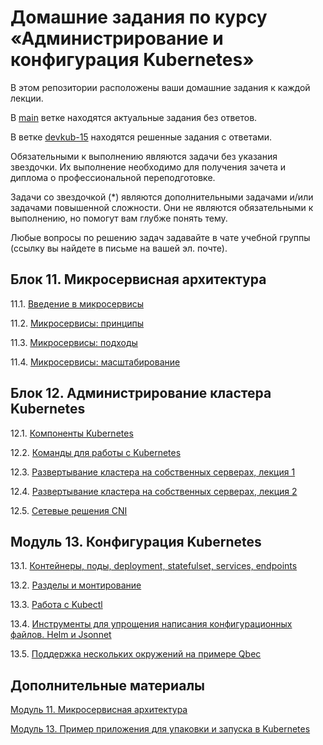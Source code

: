 # Домашние задания по курсу «Администрирование и конфигурация Kubernetes»

В этом репозитории расположены ваши домашние задания к каждой лекции. 

В [main](https://github.com/Filipp0vAP/devkub-homeworks/tree/main) ветке находятся актуальные задания без ответов.

В ветке [devkub-15](https://github.com/Filipp0vAP/devkub-homeworks/tree/devkub-15) находятся решенные задания с ответами.

Обязательными к выполнению являются задачи без указания звездочки. Их выполнение необходимо для получения зачета и диплома о профессиональной переподготовке.

Задачи со звездочкой (*) являются дополнительными задачами и/или задачами повышенной сложности. Они не являются обязательными к выполнению, но помогут вам глубже понять тему.

Любые вопросы по решению задач задавайте в чате учебной группы (ссылку вы найдете в письме на вашей эл. почте).

## Блок 11. Микросервисная архитектура

11.1. [Введение в микросервисы](./11-microservices-01-intro.md)

11.2. [Микросервисы: принципы](./11-microservices-02-principles.md)

11.3. [Микросервисы: подходы](./11-microservices-03-approaches.md)

11.4. [Микросервисы: масштабирование](./11-microservices-04-scaling.md)


## Блок 12. Администрирование кластера Kubernetes

12.1. [Компоненты Kubernetes](./12-kubernetes-01-intro.md)

12.2. [Команды для работы с Kubernetes](./12-kubernetes-02-commands.md)

12.3. [Развертывание кластера на собственных серверах, лекция 1](./12-kubernetes-03-install-part-1.md)

12.4. [Развертывание кластера на собственных серверах, лекция 2](./12-kubernetes-04-install-part-2.md)

12.5. [Сетевые решения CNI](./12-kubernetes-05-cni.md)


## Модуль 13. Конфигурация Kubernetes	

13.1. [Контейнеры, поды, deployment, statefulset, services, endpoints](./13-kubernetes-config-01-objects.md)

13.2. [Разделы и монтирование](./13-kubernetes-config-02-mounts.md)

13.3. [Работа c Kubectl](./13-kubernetes-config-03-kubectl.md)

13.4. [Инструменты для упрощения написания конфигурационных файлов. Helm и Jsonnet](./13-kubernetes-config-04-helm.md)

13.5. [Поддержка нескольких окружений на примере Qbec](./13-kubernetes-config-05-qbec.md)


## Дополнительные материалы

[Модуль 11. Микросервисная архитектура](./11-microservices-02-principles)

[Модуль 13. Пример приложения для упаковки и запуска в Kubernetes](./13-kubernetes-config)
